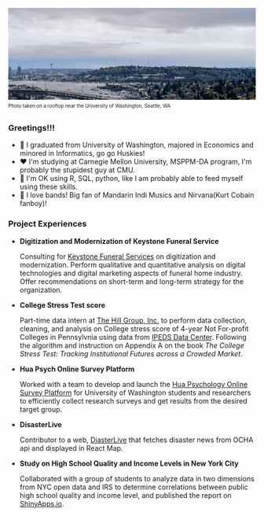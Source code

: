 ![alt text](https://github.com/Nellyan4/Nellyan4/blob/master/ProfilePic.jpeg)
<sub><sup>Photo taken on a rooftop near the University of Washington, Seattle, WA</sup></sub>


### Greetings!!!

- 💜 I graduated from University of Washington, majored in Economics and minored in Informatics, go go Huskies!
- ❤ I'm studying at Carnegie Mellon University, MSPPM-DA program, I'm probably the stupidest guy at CMU.
- 🤔 I'm OK using R, SQL, python, like I am probably able to feed myself using these skills.
- 🎸 I love bands! Big fan of Mandarin Indi Musics and Nirvana(Kurt Cobain fanboy)!


### Project Experiences

- **Digitization and Modernization of Keystone Funeral Service**

  Consulting for [Keystone Funeral Services](https://keystonefuneralservice.com/) on digitization and modernization. Perform qualitative and quantitative analysis on digital technologies and digital marketing aspects of funeral home industry. Offer recommendations on short-term and long-term strategy for the organization.

- **College Stress Test score**
  
  Part-time data intern at [The Hill Group, Inc.](https://hillgroupinc.com/) to perform data collection, cleaning, and analysis on College stress score of 4-year Not For-profit Colleges in Pennsylvnia using data from [IPEDS Data Center](https://nces.ed.gov/ipeds/use-the-data). Following the algorithm and instruction on Appendix A on the book *The College Stress Test: Tracking Institutional Futures across a Crowded Market*.

- **Hua Psych Online Survey Platform**

  Worked with a team to develop and launch the [Hua Psychology Online Survey Platform](https://hua-psych-survey-platform.web.app/) for University of Washington students and researchers to efficiently collect research surveys and get results from the desired target group.

- **DisasterLive**  

  Contributor to a web, [DiasterLive](https://disaster-live-d36d1.web.app/) that fetches disaster news from OCHA api and displayed in React Map.  

- **Study on High School Quality and Income Levels in New York City**  

  Collaborated with a group of students to analyze data in two dimensions from NYC open data and IRS to determine correlations between public high school quality and income level, and published the report on [ShinyApps.io](https://nelsony415.shinyapps.io/NYC_education_income_analysis/).
  
